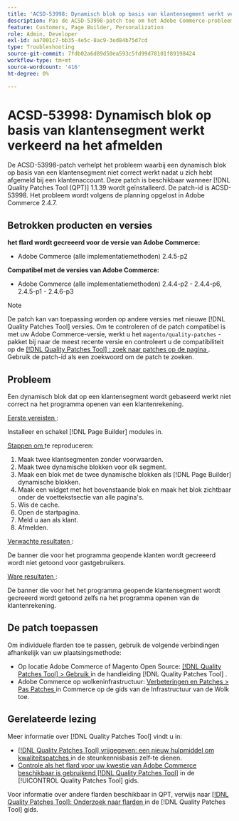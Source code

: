 ```yaml
---
title: 'ACSD-53998: Dynamisch blok op basis van klantensegment werkt verkeerd na het afmelden'
description: Pas de ACSD-53998-patch toe om het Adobe Commerce-probleem op te lossen waarbij een dynamisch blok op basis van een klantsegment niet correct werkt nadat u zich hebt afgemeld bij een klantenaccount.
feature: Customers, Page Builder, Personalization
role: Admin, Developer
exl-id: aa7001c7-bb35-4e5c-8ac9-3ed84b75d7cd
type: Troubleshooting
source-git-commit: 7fdb02a6d89d50ea593c5fd99d78101f89198424
workflow-type: tm+mt
source-wordcount: '416'
ht-degree: 0%

---
```


# ACSD-53998: Dynamisch blok op basis van klantensegment werkt verkeerd na het afmelden

De ACSD-53998-patch verhelpt het probleem waarbij een dynamisch blok op basis van een klantensegment niet correct werkt nadat u zich hebt afgemeld bij een klantenaccount. Deze patch is beschikbaar wanneer [!DNL Quality Patches Tool (QPT)] 1.1.39 wordt geïnstalleerd. De patch-id is ACSD-53998. Het probleem wordt volgens de planning opgelost in Adobe Commerce 2.4.7.

## Betrokken producten en versies

**het flard wordt gecreeerd voor de versie van Adobe Commerce:**

* Adobe Commerce (alle implementatiemethoden) 2.4.5-p2

**Compatibel met de versies van Adobe Commerce:**

* Adobe Commerce (alle implementatiemethoden) 2.4.4-p2 - 2.4.4-p6, 2.4.5-p1 - 2.4.6-p3

>[!NOTE]
>
>De patch kan van toepassing worden op andere versies met nieuwe [!DNL Quality Patches Tool] versies. Om te controleren of de patch compatibel is met uw Adobe Commerce-versie, werkt u het `magento/quality-patches` -pakket bij naar de meest recente versie en controleert u de compatibiliteit op de [[!DNL Quality Patches Tool] : zoek naar patches op de pagina ](https://experienceleague.adobe.com/tools/commerce-quality-patches/index.html?lang=nl-NL) . Gebruik de patch-id als een zoekwoord om de patch te zoeken.

## Probleem

Een dynamisch blok dat op een klantensegment wordt gebaseerd werkt niet correct na het programma openen van een klantenrekening.

<u> Eerste vereisten </u>:

Installeer en schakel [!DNL Page Builder] modules in.

<u> Stappen om </u> te reproduceren:

1. Maak twee klantsegmenten zonder voorwaarden.
1. Maak twee dynamische blokken voor elk segment.
1. Maak een blok met de twee dynamische blokken als [!DNL Page Builder] dynamische blokken.
1. Maak een widget met het bovenstaande blok en maak het blok zichtbaar onder de voettekstsectie van alle pagina&#39;s.
1. Wis de cache.
1. Open de startpagina.
1. Meld u aan als klant.
1. Afmelden.

<u> Verwachte resultaten </u>:

De banner die voor het programma geopende klanten wordt gecreeerd wordt niet getoond voor gastgebruikers.

<u> Ware resultaten </u>:

De banner die voor het het programma geopende klantensegment wordt gecreeerd wordt getoond zelfs na het programma openen van de klantenrekening.

## De patch toepassen

Om individuele flarden toe te passen, gebruik de volgende verbindingen afhankelijk van uw plaatsingsmethode:

* Op locatie Adobe Commerce of Magento Open Source: [[!DNL Quality Patches Tool] > Gebruik ](/help/tools/quality-patches-tool/usage.md) in de handleiding [!DNL Quality Patches Tool] .
* Adobe Commerce op wolkeninfrastructuur: [ Verbeteringen en Patches > Pas Patches ](https://experienceleague.adobe.com/docs/commerce-cloud-service/user-guide/develop/upgrade/apply-patches.html?lang=nl-NL) in Commerce op de gids van de Infrastructuur van de Wolk toe.

## Gerelateerde lezing

Meer informatie over [!DNL Quality Patches Tool] vindt u in:

* [[!DNL Quality Patches Tool]  vrijgegeven: een nieuw hulpmiddel om kwaliteitspatches ](https://experienceleague.adobe.com/nl/docs/commerce-operations/tools/quality-patches-tool/quality-patches-tool-to-self-serve-quality-patches) in de steunkennisbasis zelf-te dienen.
* [ Controle als het flard voor uw kwestie van Adobe Commerce beschikbaar is gebruikend  [!DNL Quality Patches Tool]](/help/tools/quality-patches-tool/patches-available-in-qpt/check-patch-for-magento-issue-with-magento-quality-patches.md) in de [!UICONTROL Quality Patches Tool] gids.


Voor informatie over andere flarden beschikbaar in QPT, verwijs naar [[!DNL Quality Patches Tool]: Onderzoek naar flarden ](https://experienceleague.adobe.com/tools/commerce-quality-patches/index.html?lang=nl-NL) in de [!DNL Quality Patches Tool] gids.
